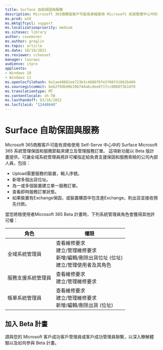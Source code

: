 ```yaml
---
title: Surface 自助保固與服務
description: Microsoft 365商務版客戶可能有資格使用 Microsoft 系統管理中心中的 Beta Surface 自我服務保固和服務節點來建立及管理服務訂單。
ms.prod: w10
ms.mktglfcycl: support
ms.localizationpriority: medium
ms.sitesec: library
author: coveminer
ms.author: greglin
ms.topic: article
ms.date: 10/19/2021
ms.reviewer: cchauvet
manager: laurawi
audience: itpro
appliesto:
- Windows 10
- Windows 11
ms.openlocfilehash: 6a1ae40882ee723b3c4680f8fe5f08f41662b409
ms.sourcegitcommit: beb2f9db90b19b74da6cdee8717cc0888f3b1d70
ms.translationtype: MT
ms.contentlocale: zh-TW
ms.lasthandoff: 03/16/2022
ms.locfileid: "12448640"
---
```

# <a name="surface-self-serve-warranty-and-service"></a>Surface 自助保固與服務

Microsoft 365商務客戶可能有資格使用 Self-Serve 中心中的 Surface Microsoft 365 系統管理保固和服務節點來建立及管理服務訂單。 這項新功能以 Beta 版計畫提供，可讓全域系統管理員將許可權指定給負責支援保固和服務索賠的公司內部人員，包括：

- Upload需要服務的裝置，輸入序號。
- 新增多個出貨位址。
- 為一或多個裝置建立單一服務訂單。
- 查看即時服務訂單狀態。
- 如果裝置有Exchange保固，或裝置購買中包含進Exchange，則出貨並接收預先付款。

當您將租使用者Microsoft 365 Beta 計畫時，下列系統管理員角色會獲得其他許可權：

| 角色                  | 權限                                                                                                                         |
| --------------------- | ----------------------------------------------------------------------------------------------------------------------------------- |
| 全域系統管理員          | 查看維修要求<br>建立/管理維修要求<br>新增/編輯/刪除出貨位址 (位址) <br>建立/管理使用者及其角色 |
| 服務支援系統管理員 | 查看維修要求<br>建立/管理維修要求                                                                               |
| 帳單系統管理員         | 查看維修要求<br>建立/管理維修要求<br>新增/編輯/刪除出貨 (位址)                                         |


## <a name="join-beta-program"></a>加入 Beta 計畫

請與您的 Microsoft 客戶成功客戶管理員或客戶成功管理員聯繫，以深入瞭解體驗以及如何參與 Beta 計畫。